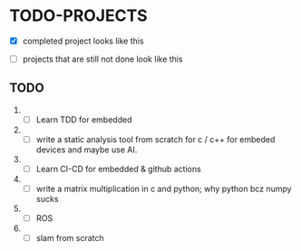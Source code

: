 # TODO-PROJECTS

- [x] completed project looks like this
- [ ] projects that are still not done look like this


##  TODO

1. - [ ] Learn TDD for embedded
2. - [ ] write a static analysis tool from scratch for c / c++ for embeded devices and maybe use AI.
3. - [ ] Learn CI-CD for embedded & github actions
4. - [ ] write a matrix multiplication in c and python; why python bcz numpy sucks
5. - [ ] ROS
6. - [ ] slam from scratch
